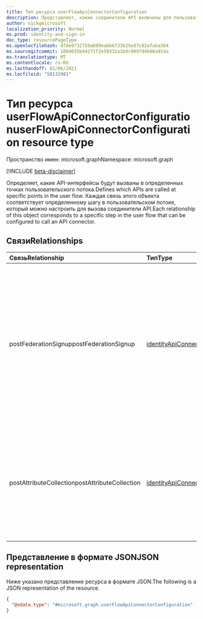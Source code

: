 ```yaml
---
title: Тип ресурса userFlowApiConnectorConfiguration
description: Представляет, какие соединители API включены для пользовательского потока.
author: nickgmicrosoft
localization_priority: Normal
ms.prod: identity-and-sign-in
doc_type: resourcePageType
ms.openlocfilehash: 9f8e9732759a609eabb6733629a97c82afaba364
ms.sourcegitcommit: 1004835b44271f2e50332a1bdc9097d4b06a914a
ms.translationtype: MT
ms.contentlocale: ru-RU
ms.lasthandoff: 02/06/2021
ms.locfileid: "50132981"
---
```

# <a name="userflowapiconnectorconfiguration-resource-type"></a><span data-ttu-id="1b1d9-103">Тип ресурса userFlowApiConnectorConfiguration</span><span class="sxs-lookup"><span data-stu-id="1b1d9-103">userFlowApiConnectorConfiguration resource type</span></span>

<span data-ttu-id="1b1d9-104">Пространство имен: microsoft.graph</span><span class="sxs-lookup"><span data-stu-id="1b1d9-104">Namespace: microsoft.graph</span></span>

[!INCLUDE [beta-disclaimer](../../includes/beta-disclaimer.md)]

<span data-ttu-id="1b1d9-105">Определяет, какие API-интерфейсы будут вызваны в определенных точках пользовательского потока.</span><span class="sxs-lookup"><span data-stu-id="1b1d9-105">Defines which APIs are called at specific points in the user flow.</span></span>  <span data-ttu-id="1b1d9-106">Каждая связь этого объекта соответствует определенному шагу в пользовательском потоке, который можно настроить для вызова соединители API.</span><span class="sxs-lookup"><span data-stu-id="1b1d9-106">Each relationship of this object corresponds to a specific step in the user flow that can be configured to call an API connector.</span></span>

## <a name="relationships"></a><span data-ttu-id="1b1d9-107">Связи</span><span class="sxs-lookup"><span data-stu-id="1b1d9-107">Relationships</span></span>

| <span data-ttu-id="1b1d9-108">Связь</span><span class="sxs-lookup"><span data-stu-id="1b1d9-108">Relationship</span></span>            | <span data-ttu-id="1b1d9-109">Тип</span><span class="sxs-lookup"><span data-stu-id="1b1d9-109">Type</span></span>                                            | <span data-ttu-id="1b1d9-110">Описание</span><span class="sxs-lookup"><span data-stu-id="1b1d9-110">Description</span></span>                                                                                                                                             |
| :---------------------- | :---------------------------------------------- | :------------------------------------------------------------------------------------------------------------------------------------------------------ |
| <span data-ttu-id="1b1d9-111">postFederationSignup</span><span class="sxs-lookup"><span data-stu-id="1b1d9-111">postFederationSignup</span></span>    | [<span data-ttu-id="1b1d9-112">identityApiConnector</span><span class="sxs-lookup"><span data-stu-id="1b1d9-112">identityApiConnector</span></span>](identityapiconnector.md) | <span data-ttu-id="1b1d9-113">Указывает API, который будет вызываться после федерации с внешним поставщиком удостоверений (например, Google, Facebook или Azure AD), после регистрации пользователя (не применяется для регистрации).</span><span class="sxs-lookup"><span data-stu-id="1b1d9-113">Specifies an API to call after federation with an external identity provider (like Google, Facebook, or Azure AD) is completed when user is signing up (does not apply to sign in).</span></span> |
| <span data-ttu-id="1b1d9-114">postAttributeCollection</span><span class="sxs-lookup"><span data-stu-id="1b1d9-114">postAttributeCollection</span></span> | [<span data-ttu-id="1b1d9-115">identityApiConnector</span><span class="sxs-lookup"><span data-stu-id="1b1d9-115">identityApiConnector</span></span>](identityapiconnector.md) | <span data-ttu-id="1b1d9-116">Указывает API, который будет вызываться после отправки пользователем собранных атрибутов и до создания пользователя во время регистрации.</span><span class="sxs-lookup"><span data-stu-id="1b1d9-116">Specifies an API to call after a user submits collected attributes and before the user is created during sign up.</span></span>                                                      |

## <a name="json-representation"></a><span data-ttu-id="1b1d9-117">Представление в формате JSON</span><span class="sxs-lookup"><span data-stu-id="1b1d9-117">JSON representation</span></span>

<span data-ttu-id="1b1d9-118">Ниже указано представление ресурса в формате JSON.</span><span class="sxs-lookup"><span data-stu-id="1b1d9-118">The following is a JSON representation of the resource.</span></span>
<!-- {
  "blockType": "resource",
  "@odata.type": "microsoft.graph.userFlowApiConnectorConfiguration"
}
-->

``` json
{
  "@odata.type": "#microsoft.graph.userFlowApiConnectorConfiguration"
}
```

<!-- {
  "type": "#page.annotation",
  "description": "User flow API Connector Configuration",
  "keywords": "",
  "section": "documentation",
  "tocPath": "",
  "suppressions": [
    "Error: Resource userFlowApiConnectorConfiguration has documented navigation properties, but we thought it was a complex type!"
  ]
}-->
